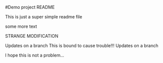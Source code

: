 #Demo project README

This is just a super simple readme file

some more text


STRANGE MODIFICATION

Updates on a branch
This is bound to cause trouble!!!
Updates on a branch

I hope this is not a problem...